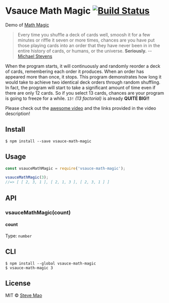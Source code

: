 # Vsauce Math Magic [![Build Status](https://travis-ci.org/stevemao/vsauce-math-magic.svg?branch=master)](https://travis-ci.org/stevemao/vsauce-math-magic)

Demo of [Math Magic](https://www.youtube.com/watch?v=ObiqJzfyACM#t=14m56s)

> Every time you shuffle a deck of cards well, smoosh it for a few minutes or
> riffle it seven or more times, chances are you have put those playing cards
> into an order that they have never been in in the entire history of cards, or
> humans, or the universe. **Seriously.**
> -- [Michael Stevens](https://www.youtube.com/user/Vsauce)

When the program starts, it will continuously and randomly reorder a deck of
cards, remembering each order it produces. When an order has appeared more than
once, it stops. This program demonstrates how long it would take to achieve
two identical deck orders through random shuffling. In fact, the program will
start to take a significant amount of time even if there are only 12 cards. So
if you select 13 cards, chances are your program is going to freeze for a
while. `13!` *(13 factorial)* is already **QUITE BIG!!**

Please check out the
[awesome video](https://www.youtube.com/watch?v=ObiqJzfyACM)
and the links provided in the video description!


## Install

```
$ npm install --save vsauce-math-magic
```


## Usage

```js
const vsauceMathMagic = require('vsauce-math-magic');

vsauceMathMagic(3);
//=> [ [ 2, 3, 1 ], [ 2, 1, 3 ], [ 2, 3, 1 ] ]
```


## API

### vsauceMathMagic(count)

#### count

Type: `number`


## CLI

```
$ npm install --global vsauce-math-magic
$ vsauce-math-magic 3
```


## License

MIT © [Steve Mao](https://github.com/stevemao)
